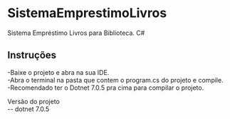 # SistemaEmprestimoLivros
Sistema Empréstimo Livros para Biblioteca. C#

<h2>Instruções</h2>


<a>-Baixe o projeto e abra na sua IDE.</a><br/>
<a>-Abra o terminal na pasta que contem o program.cs do projeto e compile.</a><br />
<a>-Recomendado ter o Dotnet 7.0.5 pra cima para compilar o projeto.</a>


<a>Versão do projeto</a><br />
-- dotnet 7.0.5
